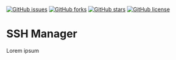 [![GitHub issues](https://img.shields.io/github/issues/arthurvasconcelos/ssh-manager.svg?style=for-the-badge)](https://github.com/arthurvasconcelos/ssh-manager/issues)
[![GitHub forks](https://img.shields.io/github/forks/arthurvasconcelos/ssh-manager.svg?style=for-the-badge)](https://github.com/arthurvasconcelos/ssh-manager/network)
[![GitHub stars](https://img.shields.io/github/stars/arthurvasconcelos/ssh-manager.svg?style=for-the-badge)](https://github.com/arthurvasconcelos/ssh-manager/stargazers)
[![GitHub license](https://img.shields.io/github/license/arthurvasconcelos/ssh-manager.svg?style=for-the-badge)](https://github.com/arthurvasconcelos/ssh-manager/blob/master/LICENSE)

# SSH Manager

Lorem ipsum
